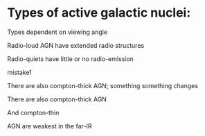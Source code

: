 Types of active galactic nuclei:
===============================

Types dependent on viewing angle

Radio-loud AGN have extended radio structures

Radio-quiets have little or no radio-emission

mistake1


There are also compton-thick AGN; something something changes

There are also compton-thick AGN

And compton-thin

AGN are weakest in the far-IR

